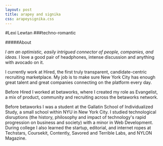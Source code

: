```yaml
---
layout: post
title: arapey and signika
css: arapeysignika.css 
---
```


#Lexi Lewtan
###techno-romantic

#####About

*I am an optimistic, easily intrigued connector of people, companies, and ideas.* I love a good pair of headphones, intense discussion and anything with avocado on it.

I currently work at Hired, the first truly transparent, candidate-centric recruiting marketplace. My job is to make sure New York City has enough great talent and great companies connecting on the platform every day. 

Before Hired I worked at betaworks, where I created my role as Evangelist,  a mix of product, community and recruiting across the betaworks network. 

Before betaworks I was a student at the Gallatin School of Individualized Study, a small school within NYU in New York City. I studied technological disruptions (the history, philosophy and impact of technology's rapid progression on business and society) with a minor in Web Development. During college I also learned the startup, editorial, and internet ropes at Techstars, Coursekit, Contently, Savored and Terrible Labs, and NYLON Magazine.
